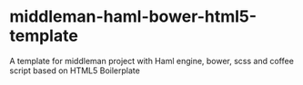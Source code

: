 middleman-haml-bower-html5-template
===================================

A template for middleman project with Haml engine, bower, scss and coffee script based on HTML5 Boilerplate
